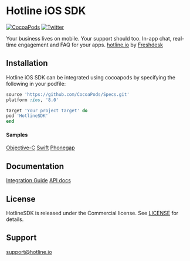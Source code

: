 Hotline iOS SDK
===============
[![CocoaPods](https://img.shields.io/cocoapods/v/HotlineSDK.svg)](https://cocoapods.org/pods/HotlineSDK)
[![Twitter](https://img.shields.io/badge/twitter-@GetHotline-orange.svg?style=flat)](https://twitter.com/GetHotline)

Your business lives on mobile. Your support should too. In-app chat, real-time engagement and FAQ for your apps. [hotline.io](http://hotline.io) by [Freshdesk](https://freshdesk.com)

## Installation
Hotline iOS SDK can be integrated using cocoapods by specifying the following in your podfile:

```ruby
source 'https://github.com/CocoaPods/Specs.git'
platform :ios, '8.0'

target 'Your project target' do
pod 'HotlineSDK'
end
```

#### Samples
[Objective-C](https://github.com/freshdesk/hotline-ios)
[Swift](https://github.com/freshdesk/hotline-samples/tree/master/SwiftSample)
[Phonegap](https://github.com/freshdesk/hotline-samples/tree/master/PhonegapSample)

## Documentation
[Integration Guide](https://hotline.freshdesk.com/support/solutions/folders/9000152634) 
[API docs](http://cocoadocs.org/docsets/HotlineSDK)

## License
HotlineSDK is released under the Commercial license. See [LICENSE](https://github.com/freshdesk/hotline-ios/blob/master/HotlineSDK/LICENSE) for details.

## Support
[support@hotline.io](mailto:support@hotline.io)
